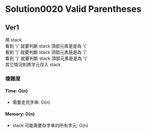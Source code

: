 # Solution0020 Valid Parentheses

## Ver1

用 stack  
看到 ')' 就要判斷 stack 頂部元素是是為 '('  
看到 ']' 就要判斷 stack 頂部元素是是為 '['  
看到 '}' 就要判斷 stack 頂部元素是是為 '{'  
其它情況則將字元存入 stack

### 複雜度

#### Time: O(n)
- 需要走完字串: O(n)

#### Memory: O(n)
- stack 可能需要存字串的所有字元: O(n)